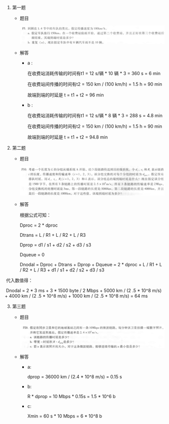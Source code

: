 1. 第一题

   * 题目

     ![p5](pic\p5.png)

   * 解答

     + a :

       在收费站消耗传输的时间有t1 = 12 s/辆 * 10 辆 * 3 = 360 s = 6 min

       在收费站间传播的时间有t2 = 150 km / (100 km/h) = 1.5 h = 90 min

       故端到端的时延是 t = t1 + t2 = 96 min

     + b :

       在收费站消耗传输的时间有t1 = 12 s/辆 * 8 辆 * 3 = 288 s = 4.8 min

       在收费站间传播的时间有t2 = 150 km / (100 km/h) = 1.5 h = 90 min

       故端到端的时延是 t = t1 + t2 = 94.8 min

2. 第二题

   * 题目

     ![p10](pic\p10.jpg)

   * 解答

     根据公式可知：

     Dproc = 2 * dproc

     Dtrans = L / R1 + L / R2 + L / R3

     Dprop = d1 / s1 + d2 / s2 + d3 / s3

     Dqueue = 0

     Dnodal = Dproc + Dtrans + Dprop + Dqueue = 2 * dproc +  L / R1 + L / R2 + L / R3 +  d1 / s1 + d2 / s2 + d3 / s3

​               代入数值得：

​               Dnodal = 2 * 3 ms + 3 * 1500 byte / 2 Mbps + 5000 km / (2 .5 * 10^8 m/s) +  4000 km / (2 .5 * 10^8 m/s) + 1000 km / (2 .5 * 10^8 m/s)  = 64 ms

3. 第三题

   * 题目

     ![p29](pic\p29.png)

   * 解答

     + a:

       dprop = 36000 km / (2.4 * 10^8 m/s) = 0.15 s

     + b:

       R * dprop = 10 Mbps * 0.15s = 1.5 * 10^6 b

     + c:

       Xmin = 60 s * 10 Mbps = 6 * 10^8 b

